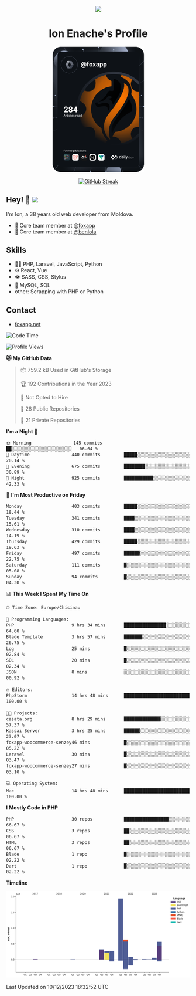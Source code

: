 <div id="header" align="center">
  <img src="https://media.giphy.com/media/M9gbBd9nbDrOTu1Mqx/giphy.gif" width="100"/>
	<h1>Ion Enache's Profile</h1>
</div>
<div align="center">
	<a href="https://app.daily.dev/foxapp"><img src="https://github.com/foxapp/foxapp/blob/master/devcard.svg" width="250" alt="Ion Enache's Dev Card"/></a>
</div>


<div align="center">
	
[![GitHub Streak](http://github-readme-streak-stats.herokuapp.com?user=foxapp&hide_border=true&date_format=M%20j%5B%2C%20Y%5D)](https://git.io/streak-stats)
	
</div>


## Hey! 👋 <img src="https://media.giphy.com/media/hvRJCLFzcasrR4ia7z/giphy.gif" width="30px"/>
I'm Ion, a 38 years old web developer from Moldova.


- 👥 Core team member at [@foxapp](https://github.com/foxapp)
- 👥 Core team member at [@benlola](https://github.com/benlola)

## Skills
- 👨‍💻 PHP, Laravel, JavaScript, Python
- ⚙️ React, Vue
- 👁️ SASS, CSS, Stylus
- 💽 MySQL, SQL
- other: Scrapping with PHP or Python

## Contact
- [foxapp.net](https://www.foxapp.net)

<!--START_SECTION:waka-->
![Code Time](http://img.shields.io/badge/Code%20Time-1%2C657%20hrs%2037%20mins-blue)

![Profile Views](http://img.shields.io/badge/Profile%20Views-8-blue)

**🐱 My GitHub Data** 

> 📦 759.2 kB Used in GitHub's Storage 
 > 
> 🏆 192 Contributions in the Year 2023
 > 
> 🚫 Not Opted to Hire
 > 
> 📜 28 Public Repositories 
 > 
> 🔑 21 Private Repositories 
 > 
**I'm a Night 🦉** 

```text
🌞 Morning                145 commits         ██░░░░░░░░░░░░░░░░░░░░░░░   06.64 % 
🌆 Daytime                440 commits         █████░░░░░░░░░░░░░░░░░░░░   20.14 % 
🌃 Evening                675 commits         ████████░░░░░░░░░░░░░░░░░   30.89 % 
🌙 Night                  925 commits         ███████████░░░░░░░░░░░░░░   42.33 % 
```
📅 **I'm Most Productive on Friday** 

```text
Monday                   403 commits         █████░░░░░░░░░░░░░░░░░░░░   18.44 % 
Tuesday                  341 commits         ████░░░░░░░░░░░░░░░░░░░░░   15.61 % 
Wednesday                310 commits         ████░░░░░░░░░░░░░░░░░░░░░   14.19 % 
Thursday                 429 commits         █████░░░░░░░░░░░░░░░░░░░░   19.63 % 
Friday                   497 commits         ██████░░░░░░░░░░░░░░░░░░░   22.75 % 
Saturday                 111 commits         █░░░░░░░░░░░░░░░░░░░░░░░░   05.08 % 
Sunday                   94 commits          █░░░░░░░░░░░░░░░░░░░░░░░░   04.30 % 
```


📊 **This Week I Spent My Time On** 

```text
🕑︎ Time Zone: Europe/Chisinau

💬 Programming Languages: 
PHP                      9 hrs 34 mins       ████████████████░░░░░░░░░   64.60 % 
Blade Template           3 hrs 57 mins       ███████░░░░░░░░░░░░░░░░░░   26.75 % 
Log                      25 mins             █░░░░░░░░░░░░░░░░░░░░░░░░   02.84 % 
SQL                      20 mins             █░░░░░░░░░░░░░░░░░░░░░░░░   02.34 % 
JSON                     8 mins              ░░░░░░░░░░░░░░░░░░░░░░░░░   00.92 % 

🔥 Editors: 
PhpStorm                 14 hrs 48 mins      █████████████████████████   100.00 % 

🐱‍💻 Projects: 
casata.org               8 hrs 29 mins       ██████████████░░░░░░░░░░░   57.37 % 
Kassai Server            3 hrs 25 mins       ██████░░░░░░░░░░░░░░░░░░░   23.07 % 
foxapp-woocommerce-senzey46 mins             █░░░░░░░░░░░░░░░░░░░░░░░░   05.22 % 
Laravel                  30 mins             █░░░░░░░░░░░░░░░░░░░░░░░░   03.47 % 
foxapp-woocommerce-senzey27 mins             █░░░░░░░░░░░░░░░░░░░░░░░░   03.10 % 

💻 Operating System: 
Mac                      14 hrs 48 mins      █████████████████████████   100.00 % 
```

**I Mostly Code in PHP** 

```text
PHP                      30 repos            █████████████████░░░░░░░░   66.67 % 
CSS                      3 repos             ██░░░░░░░░░░░░░░░░░░░░░░░   06.67 % 
HTML                     3 repos             ██░░░░░░░░░░░░░░░░░░░░░░░   06.67 % 
Blade                    1 repo              █░░░░░░░░░░░░░░░░░░░░░░░░   02.22 % 
Dart                     1 repo              █░░░░░░░░░░░░░░░░░░░░░░░░   02.22 % 
```



**Timeline**

![Lines of Code chart](https://raw.githubusercontent.com/foxapp/foxapp/master/assets/bar_graph.png)


 Last Updated on 10/12/2023 18:32:52 UTC
<!--END_SECTION:waka-->
